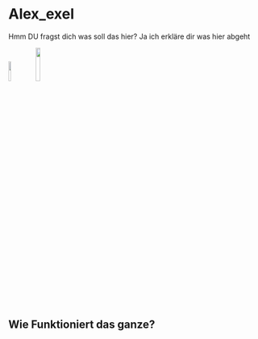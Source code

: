 # Alex_exel
Hmm DU fragst dich was soll das hier? Ja ich erkläre dir was hier abgeht 
<div>
<image style="width:10%" src="https://mailmeteor.com/logos/assets/PNG/Google_Sheets_Logo_512px.png">
<image style="width:13%;" src="https://raw.githubusercontent.com/github/explore/206772d6289c3cdd1b4dca05aacdeac7e1834dc9/topics/riot-games/riot-games.png">
</div>
<h2>Wie Funktioniert das ganze?</h2>
